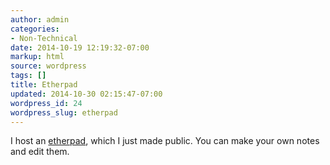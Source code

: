```yaml
---
author: admin
categories:
- Non-Technical
date: 2014-10-19 12:19:32-07:00
markup: html
source: wordpress
tags: []
title: Etherpad
updated: 2014-10-30 02:15:47-07:00
wordpress_id: 24
wordpress_slug: etherpad
---
```

I host an [etherpad][1], which I just made public. You can make your own notes and edit them.

[1]: https://etherpad.za3k.com
